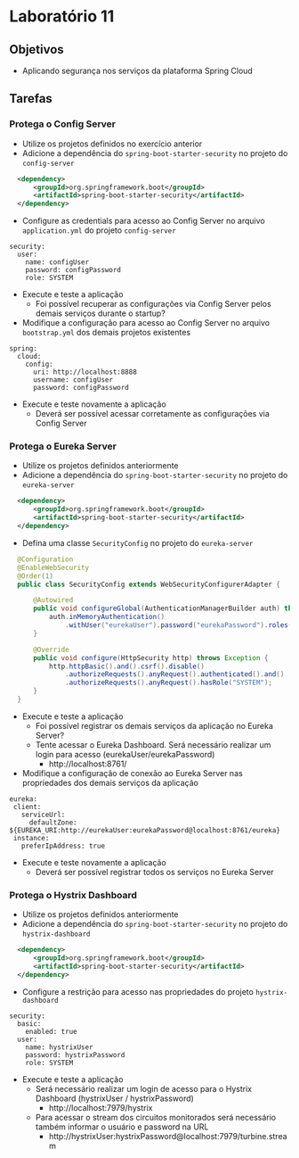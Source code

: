 # Laboratório 11

## Objetivos
- Aplicando segurança nos serviços da plataforma Spring Cloud

## Tarefas

### Protega o Config Server
- Utilize os projetos definidos no exercício anterior
- Adicione a dependência do `spring-boot-starter-security` no projeto do `config-server`
```xml
  <dependency>
      <groupId>org.springframework.boot</groupId>
      <artifactId>spring-boot-starter-security</artifactId>
  </dependency>
```
- Configure as credentials para acesso ao Config Server no arquivo `application.yml` do projeto `config-server`
```
security:
  user:
    name: configUser
    password: configPassword
    role: SYSTEM
```
- Execute e teste a aplicação
  - Foi possível recuperar as configurações via Config Server pelos demais serviços durante o startup?
- Modifique a configuração para acesso ao Config Server no arquivo `bootstrap.yml` dos demais projetos existentes
```
spring:
  cloud:
    config:
      uri: http://localhost:8888
      username: configUser
      password: configPassword      
```
- Execute e teste novamente a aplicação
  - Deverá ser possível acessar corretamente as configurações via Config Server

### Protega o Eureka Server
- Utilize os projetos definidos anteriormente
- Adicione a dependência do `spring-boot-starter-security` no projeto do `eureka-server`
```xml
  <dependency>
      <groupId>org.springframework.boot</groupId>
      <artifactId>spring-boot-starter-security</artifactId>
  </dependency>
```
- Defina uma classe `SecurityConfig` no projeto do `eureka-server`
```java
  @Configuration
  @EnableWebSecurity
  @Order(1)
  public class SecurityConfig extends WebSecurityConfigurerAdapter {

	  @Autowired
	  public void configureGlobal(AuthenticationManagerBuilder auth) throws Exception {
		  auth.inMemoryAuthentication()
			  .withUser("eurekaUser").password("eurekaPassword").roles("SYSTEM");
	  }

	  @Override
	  public void configure(HttpSecurity http) throws Exception {
		  http.httpBasic().and().csrf().disable()
			  .authorizeRequests().anyRequest().authenticated().and()
			  .authorizeRequests().anyRequest().hasRole("SYSTEM");
	  }
  }
```
- Execute e teste a aplicação
  - Foi possível registrar os demais serviços da aplicação no Eureka Server?
  - Tente acessar o Eureka Dashboard. Será necessário realizar um login para acesso (eurekaUser/eurekaPassword)
    - http://localhost:8761/
- Modifique a configuração de conexão ao Eureka Server nas propriedades dos demais serviços da aplicação
```
eureka:
 client:
   serviceUrl:
     defaultZone: ${EUREKA_URI:http://eurekaUser:eurekaPassword@localhost:8761/eureka}
 instance:
   preferIpAddress: true
```
- Execute e teste novamente a aplicação
  - Deverá ser possível registrar todos os serviços no Eureka Server

### Protega o Hystrix Dashboard
- Utilize os projetos definidos anteriormente
- Adicione a dependência do `spring-boot-starter-security` no projeto do `hystrix-dashboard`
```xml
  <dependency>
      <groupId>org.springframework.boot</groupId>
      <artifactId>spring-boot-starter-security</artifactId>
  </dependency>
```
- Configure a restrição para acesso nas propriedades do projeto `hystrix-dashboard`
```
security:
  basic:
    enabled: true
  user:
    name: hystrixUser
    password: hystrixPassword
    role: SYSTEM
```
- Execute e teste a aplicação
  - Será necessário realizar um login de acesso para o Hystrix Dashboard (hystrixUser / hystrixPassword)
    - http://localhost:7979/hystrix
  - Para acessar o stream dos circuitos monitorados será necessário também informar o usuário e password na URL
    - http://hystrixUser:hystrixPassword@localhost:7979/turbine.stream

